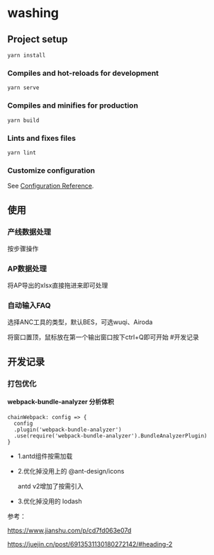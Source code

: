 # washing

## Project setup
```
yarn install
```

### Compiles and hot-reloads for development
```
yarn serve
```

### Compiles and minifies for production
```
yarn build
```

### Lints and fixes files
```
yarn lint
```

### Customize configuration
See [Configuration Reference](https://cli.vuejs.org/config/).

## 使用

### 产线数据处理

按步骤操作

### AP数据处理

将AP导出的xlsx直接拖进来即可处理

### 自动输入FAQ

选择ANC工具的类型，默认BES，可选wuqi、Airoda

将窗口置顶，鼠标放在第一个输出窗口按下ctrl+Q即可开始
#开发记录

## 开发记录

### 打包优化 

#### webpack-bundle-analyzer 分析体积
```
chainWebpack: config => {
  config
  .plugin('webpack-bundle-analyzer')
  .use(require('webpack-bundle-analyzer').BundleAnalyzerPlugin)
}
```
- 1.antd组件按需加载

- 2.优化掉没用上的 @ant-design/icons

    antd v2增加了按需引入

- 3.优化掉没用的 lodash

参考：

https://www.jianshu.com/p/cd7fd063e07d 
    
https://juejin.cn/post/6913531130180272142/#heading-2
